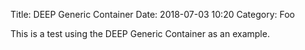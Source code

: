 Title: DEEP Generic Container
Date: 2018-07-03 10:20
Category: Foo

This is a test using the DEEP Generic Container as an example.
